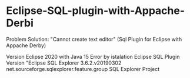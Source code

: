 # Eclipse-SQL-plugin-with-Appache-Derbi
Problem Solution: "Cannot create  text editor" (Sql Plugin for Eclipse with Appache Derby)

Version Eclipse 2020 with Java 15
Error by istalation Eclipse SQL Plugin Version "Eclipse SQL Explorer	3.6.2.v20190302	net.sourceforge.sqlexplorer.feature.group	SQL Explorer Project



